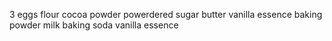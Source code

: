 3 eggs 
flour
cocoa powder
powerdered sugar
butter
vanilla essence
baking powder 
milk
baking soda
vanilla essence